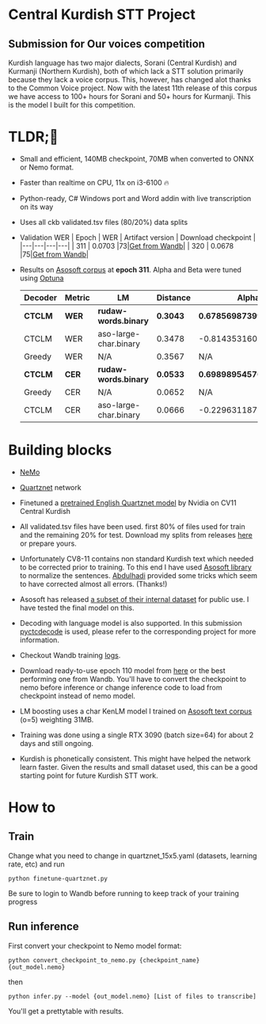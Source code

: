 
  

# Central Kurdish STT Project

  

## Submission for Our voices competition

  

  

Kurdish language has two major dialects, Sorani (Central Kurdish) and Kurmanji (Northern Kurdish), both of which lack a STT solution primarily because they lack a voice corpus. This, however, has changed alot thanks to the Common Voice project. Now with the latest 11th release of this corpus we have access to 100+ hours for Sorani and 50+ hours for Kurmanji. This is the model I built for this competition.

  

# TLDR;🤌

  

- Small and efficient, 140MB checkpoint, 70MB when converted to ONNX or Nemo format.

- Faster than realtime on CPU, 11x on i3-6100 🔥

- Python-ready, C# Windows port and Word addin with live transcription on its way

- Uses all ckb validated.tsv files (80/20%) data splits

- Validation WER
  | Epoch | WER | Artifact version | Download checkpoint |
  |---|---|---|---|
  | 311 | 0.0703 |73|[Get from Wandb](https://wandb.ai/greenbase/ASR-CV-Competition/artifacts/model/model-7jw4zrk8/v73/files)|
  | 320 | 0.0678 |75|[Get from Wandb](https://wandb.ai/greenbase/ASR-CV-Competition/artifacts/model/model-7jw4zrk8/v75/files)|

- Results on [Asosoft corpus](https://github.com/AsoSoft/AsoSoft-Speech-Corpus) at **epoch 311**. Alpha and Beta were tuned using [Optuna](https://github.com/optuna/optuna)

  |Decoder|Metric|LM|Distance|Alpha|Beta|
  |---|---|---|---|---|---|
  |**CTCLM**|**WER**|**rudaw-words.binary**|**0.3043**|**0.6785698739930361**|**7.450340924842905**|
  |CTCLM|WER|aso-large-char.binary|0.3478|-0.8143531604631804|-2.199446473162692|
  |Greedy|WER|N/A|0.3567|N/A|N/A|
  |**CTCLM**|**CER**|**rudaw-words.binary**|**0.0533**|**0.6989895457688899**|**8.039499602634686**|
  |Greedy|CER|N/A|0.0652|N/A|N/A|
  |CTCLM|CER|aso-large-char.binary|0.0666|-0.22963118710288732|-8.518252714852693|

# Building blocks

  

- [NeMo](https://github.com/NVIDIA/NeMo)

- [Quartznet](https://arxiv.org/abs/1910.10261) network

- Finetuned a [pretrained English Quartznet model](https://catalog.ngc.nvidia.com/orgs/nvidia/teams/nemo/models/stt_es_quartznet15x5) by Nvidia on CV11 Central Kurdish

- All validated.tsv files have been used. first 80% of files used for train and the remaining 20% for test. Download my splits from releases [here](https://github.com/dkakaie/our-voices-model-competition) or prepare yours.

- Unfortunately CV8-11 contains non standard Kurdish text which needed to be corrected prior to training. To this end I have used [Asosoft library](https://github.com/AsoSoft/AsoSoft-Library) to normalize the sentences. [Abdulhadi](https://github.com/hadihaji) provided some tricks which seem to have corrected almost all errors. (Thanks!)

- Asosoft has released [a subset of their internal dataset](https://github.com/AsoSoft/AsoSoft-Speech-Corpus) for public use. I have tested the final model on this.

- Decoding with language model is also supported. In this submission [pyctcdecode](https://github.com/kensho-technologies/pyctcdecode) is used, please refer to the corresponding project for more information.

- Checkout Wandb training [logs](https://wandb.ai/greenbase/ASR-CV-Competition/runs/7jw4zrk8?workspace=user-).

- Download ready-to-use epoch 110 model from [here](https://github.com/dkakaie/our-voices-model-competition) or the best performing one from Wandb. You'll have to convert the checkpoint to nemo before inference or change inference code to load from checkpoint instead of nemo model.

- LM boosting uses a char KenLM model I trained on [Asosoft text corpus](https://github.com/AsoSoft/AsoSoft-Text-Corpus) (o=5) weighting 31MB.

- Training was done using a single RTX 3090 (batch size=64) for about 2 days and still ongoing.

- Kurdish is phonetically consistent. This might have helped the network learn faster. Given the results and small dataset used, this can be a good starting point for future Kurdish STT work.

  

# How to

## Train

Change what you need to change in quartznet_15x5.yaml (datasets, learning rate, etc) and run

    python finetune-quartznet.py

Be sure to login to Wandb before running to keep track of your training progress

## Run inference
First convert your checkpoint to Nemo model format:

    python convert_checkpoint_to_nemo.py {checkpoint_name} {out_model.nemo}
then

    python infer.py --model {out_model.nemo} [List of files to transcribe]
You'll get a prettytable with results.
